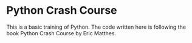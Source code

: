 # Python Crash Course
This is a basic training of Python. The code written here is following the book Python Crash Course by Eric Matthes. 
